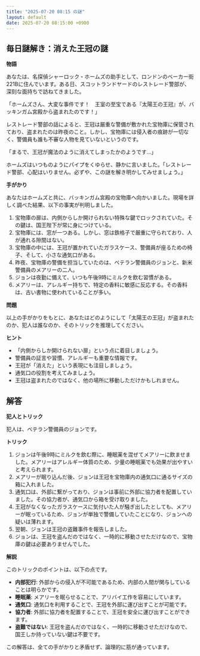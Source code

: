 ```yaml
---
title: "2025-07-20 08:15 の謎"
layout: default
date: 2025-07-20 08:15:00 +0900
---
```

## 毎日謎解き：消えた王冠の謎

**物語**

あなたは、名探偵シャーロック・ホームズの助手として、ロンドンのベーカー街221Bに住んでいます。ある日、スコットランドヤードのレストレード警部が、深刻な面持ちで訪ねてきました。

「ホームズさん、大変な事件です！　王室の至宝である『太陽王の王冠』が、バッキンガム宮殿から盗まれたのです！」

レストレード警部の話によると、王冠は厳重な警備が敷かれた宝物庫に保管されており、盗まれたのは昨夜のこと。しかし、宝物庫には侵入者の痕跡が一切なく、警備員も誰も不審な人物を見ていないというのです。

「まるで、王冠が魔法のように消えてしまったかのようです…」

ホームズはいつものようにパイプをくゆらせ、静かに言いました。「レストレード警部、心配はいりません。必ずや、この謎を解き明かしてみせましょう。」

**手がかり**

あなたはホームズと共に、バッキンガム宮殿の宝物庫へ向かいました。現場を詳しく調べた結果、以下の事実が判明しました。

1.  宝物庫の扉は、内側からしか開けられない特殊な鍵でロックされていた。その鍵は、国王陛下が常に身につけている。
2.  宝物庫には、窓が一つある。しかし、窓は鉄格子で厳重に守られており、人が通れる隙間はない。
3.  宝物庫の中には、王冠が置かれていたガラスケース、警備員が座るための椅子、そして、小さな通気口がある。
4.  昨夜、宝物庫の警備を担当していたのは、ベテラン警備員のジョンと、新米警備員のメアリーの二人。
5.  ジョンは夜勤に備えて、いつも午後9時にミルクを飲む習慣がある。
6.  メアリーは、アレルギー持ちで、特定の香料に敏感に反応する。その香料は、古い書物に使われていることが多い。

**問題**

以上の手がかりをもとに、あなたはどのようにして「太陽王の王冠」が盗まれたのか、犯人は誰なのか、そのトリックを推理してください。

**ヒント**

*   「内側からしか開けられない扉」という点に着目しましょう。
*   警備員の証言や習慣、アレルギーも重要な情報です。
*   王冠が「消えた」という表現にも注目しましょう。
*   通気口の役割を考えてみましょう。
*   王冠は盗まれたのではなく、他の場所に移動しただけかもしれません。

## 解答

**犯人とトリック**

犯人は、ベテラン警備員のジョンです。

**トリック**

1.  ジョンは午後9時にミルクを飲む際に、睡眠薬を混ぜてメアリーに飲ませました。メアリーはアレルギー体質のため、少量の睡眠薬でも効果が出やすいと考えられます。
2.  メアリーが眠り込んだ後、ジョンは王冠を宝物庫内の通気口に通るサイズの箱に入れました。
3.  通気口は、外部に繋がっており、ジョンは事前に外部に協力者を配置していました。その協力者が、通気口から箱を受け取りました。
4.  王冠がなくなったガラスケースに気付いた人が騒ぎ出したとしても、メアリーが眠っているため、ジョンが単独で警備していたことになり、ジョンへの疑いは薄れます。
5.  翌朝、ジョンは王冠の盗難事件を報告しました。
6.  ジョンは、王冠を盗んだのではなく、一時的に移動させただけなので、宝物庫の鍵は必要ありませんでした。

**解説**

このトリックのポイントは、以下の点です。

*   **内部犯行**: 外部からの侵入が不可能であるため、内部の人間が関与していることは明らかです。
*   **睡眠薬**: メアリーを眠らせることで、アリバイ工作を容易にしています。
*   **通気口**: 通気口を利用することで、王冠を外部に運び出すことが可能です。
*   **協力者**: 外部に協力者を配置することで、王冠を安全に運び出すことができます。
*   **盗難ではない**: 王冠を盗んだのではなく、一時的に移動させただけなので、国王しか持っていない鍵は不要です。

この解答は、全ての手がかりと矛盾せず、論理的に筋が通っています。

